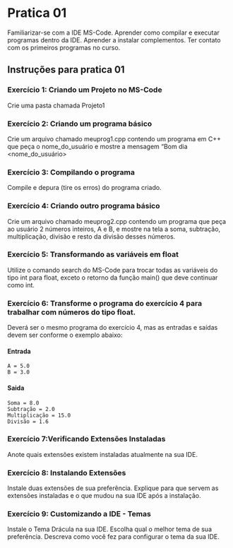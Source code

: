 # Pratica 01

Familiarizar-se com a IDE MS-Code. Aprender como compilar e executar programas dentro da IDE. Aprender a instalar complementos. Ter contato com os primeiros programas no curso.

## Instruções para pratica 01

### Exercício 1: Criando um Projeto no MS-Code

Crie uma pasta chamada Projeto1

### Exercício 2: Criando um programa básico

Crie um arquivo chamado meuprog1.cpp contendo um programa em C++ que peça o nome_do_usuário e mostre a mensagem “Bom dia <nome_do_usuário>

### Exercício 3: Compilando o programa

Compile e depura (tire os erros) do programa criado.

### Exercício 4: Criando outro programa básico

Crie um arquivo chamado meuprog2.cpp contendo um programa que peça ao usuário 2 números inteiros, A e B, e mostre na tela a soma, subtração, multiplicação, divisão e resto da divisão desses números.

### Exercício 5: Transformando as variáveis em float

Utilize o comando search do MS-Code para trocar todas as variáveis do tipo int para float, exceto o retorno da função main() que deve continuar como int.

### Exercício 6: Transforme o programa do exercício 4 para trabalhar com números do tipo float.

Deverá ser o mesmo programa do exercício 4, mas as entradas e saídas devem ser conforme o exemplo abaixo:

#### Entrada

    A = 5.0
    B = 3.0

#### Saida

    Soma = 8.0
    Subtração = 2.0
    Multiplicação = 15.0
    Divisão = 1.6

### Exercício 7:Verificando Extensões Instaladas

Anote quais extensões existem instaladas atualmente na sua IDE.

### Exercício 8: Instalando Extensões

Instale duas extensões de sua preferência. Explique para que servem as extensões instaladas e o que mudou na sua IDE após a instalação.

### Exercício 9: Customizando a IDE - Temas

Instale o Tema Drácula na sua IDE. Escolha qual o melhor tema de sua preferência. Descreva como você fez para configurar o tema da sua IDE.